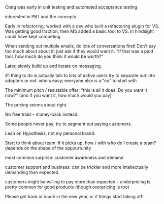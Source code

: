 

Craig was early in unit testing and automated acceptance testing

interested in PBT and the concepts


Early in refactoring, worked with a dev who built a refactoring plugin for VS.
Was getting good traction, then MS added a basic tool to VS.
In hindsight could have kept competing.


When sending out multiple emails, do lots of conversations
first!  Don't say too much about about it; just ask if they
would want it.  "If that was a paid tool, how much do you
think it would be worth?"

Later, slowly build up and iterate on messaging.


#1 thing to do is actually talk to lots of active users
try to separate out into adopters or not.
who's easy; everyone else is a "no" to start with

The minimum pitch / resistable offer:
"this is all it does.  Do you want it now?"
(and if you want it, how much would you pay)


The pricing seems about right.


No free trials - money-back instead.


Some people never pay; try to segment out paying customers.

Lean on Hypothesis, not my personal brand.


Start to think about team: if it picks up, how / with who
do I create a team? depends on the shape of the oppourtunity


most common surprise: customer awareness and demand

customer support and business: can be trickier and
more intellectually demanding than expected.

customers might be willing to pay more than expected -
underpricing is pretty common for good products
(though overpricing is too)



Please get back in touch in the new year, or if things
start taking off!
